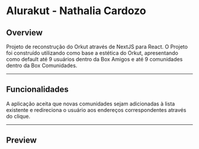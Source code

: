 <!DOCTYPE html>
<h1>Alurakut - Nathalia Cardozo</h1>

<h2>
  Overview
</h2>

<p>
  Projeto de reconstrução do Orkut através de NextJS para React.
  O Projeto foi construído utilizando como base a estética do Orkut, apresentando como default até 9 usuários dentro da Box Amigos e até 9 comunidades dentro da Box Comunidades.
</p>

<hr />

<h2>
  Funcionalidades
</h2>

<p>
  A aplicação aceita que novas comunidades sejam adicionadas à lista existente e redireciona o usuário aos endereços correspondentes através do clique.
</p>

<hr />

<h2>
  Preview
</h2>

<p>
<a href= 'https://alurakut-natcardozo.vercel.app'><img alt="" src="https://64.media.tumblr.com/9d33efb41277898163449cdf6291d968/2906749725d44d89-ce/s1280x1920/dbf32307edb3f461a2f4274f6bdfdcc3e9e05987.jpg" /> 
</a>
</p>
</html>
